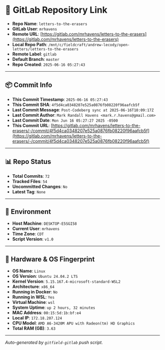# 🔗 GitLab Repository Link

- **Repo Name**: `letters-to-the-erasers`
- **GitLab User**: `mrhavens`
- **Remote URL**: [https://gitlab.com/mrhavens/letters-to-the-erasers](https://gitlab.com/mrhavens/letters-to-the-erasers)
- **Local Repo Path**: `/mnt/c/fieldcraft/andrew-lecody/open-letters/letters-to-the-erasers`
- **Remote Label**: `gitlab`
- **Default Branch**: `master`
- **Repo Created**: `2025-06-16 05:27:43`

---

## 📦 Commit Info

- **This Commit Timestamp**: `2025-06-16 05:27:43`
- **This Commit SHA**: `4f5d4ca0348207e525a0876fb08220f96aafcb5f`
- **Last Commit Message**: `Post-Codeberg sync at 2025-06-16T10:09:17Z`
- **Last Commit Author**: `Mark Randall Havens <mark.r.havens@gmail.com>`
- **Last Commit Date**: `Mon Jun 16 05:27:27 2025 -0500`
- **This Commit URL**: [https://gitlab.com/mrhavens/letters-to-the-erasers/-/commit/4f5d4ca0348207e525a0876fb08220f96aafcb5f](https://gitlab.com/mrhavens/letters-to-the-erasers/-/commit/4f5d4ca0348207e525a0876fb08220f96aafcb5f)

---

## 📊 Repo Status

- **Total Commits**: `72`
- **Tracked Files**: `54`
- **Uncommitted Changes**: `No`
- **Latest Tag**: `None`

---

## 🧽 Environment

- **Host Machine**: `DESKTOP-E5SGI58`
- **Current User**: `mrhavens`
- **Time Zone**: `CDT`
- **Script Version**: `v1.0`

---

## 🧬 Hardware & OS Fingerprint

- **OS Name**: `Linux`
- **OS Version**: `Ubuntu 24.04.2 LTS`
- **Kernel Version**: `5.15.167.4-microsoft-standard-WSL2`
- **Architecture**: `x86_64`
- **Running in Docker**: `No`
- **Running in WSL**: `Yes`
- **Virtual Machine**: `wsl`
- **System Uptime**: `up 2 hours, 32 minutes`
- **MAC Address**: `00:15:5d:1b:bf:e4`
- **Local IP**: `172.18.207.124`
- **CPU Model**: `AMD A6-3420M APU with Radeon(tm) HD Graphics`
- **Total RAM (GB)**: `3.63`

---

_Auto-generated by `gitfield-gitlab` push script._
